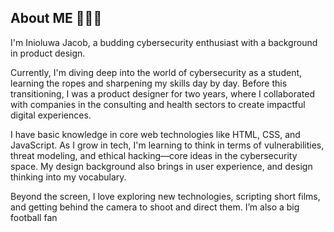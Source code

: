 ## About ME 👱🏾‍♂️

I'm Inioluwa Jacob, a budding cybersecurity enthusiast with a background in product design. <br/>

Currently, I'm diving deep into the world of cybersecurity as a student, learning the ropes and sharpening my skills day by day. Before this transitioning, I was a product designer for two years, where I collaborated with companies in the consulting and health sectors to create impactful digital experiences. <br/>

I have basic knowledge in core web technologies like HTML, CSS, and JavaScript. As I grow in tech, I'm learning to think in terms of vulnerabilities, threat modeling, and ethical hacking—core ideas in the cybersecurity space. My design background also brings in user experience, and design thinking into my vocabulary. <br/>

Beyond the screen, I love exploring new technologies, scripting short films, and getting behind the camera to shoot and direct them. I’m also a big football fan <br/>
